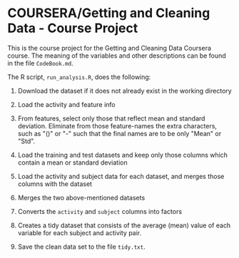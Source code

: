 # COURSERA/Getting and Cleaning Data - Course Project

This is the course project for the Getting and Cleaning Data Coursera course. The meaning of the variables and other descriptions can be found in the file `CodeBook.md`.

The R script, `run_analysis.R`, does the following:

1. Download the dataset if it does not already exist in the working directory

2. Load the activity and feature info

3. From features, select only those that reflect mean and standard deviation. Eliminate from those feature-names the extra characters, such as "()" or "-" such that the final names are to be only "Mean" or "Std".

3. Load the training and test datasets and keep only those columns which contain a mean or standard deviation
   
4. Load the activity and subject data for each dataset, and merges those columns with the dataset
   
5. Merges the two above-mentioned datasets

6. Converts the `activity` and `subject` columns into factors

7. Creates a tidy dataset that consists of the average (mean) value of each variable for each subject and activity pair.

8. Save the clean data set to the file `tidy.txt`.
